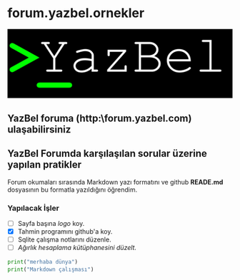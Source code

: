 # forum.yazbel.ornekler

![Image](YazBel_logo.png)

## YazBel foruma (http:\\forum.yazbel.com) ulaşabilirsiniz

## YazBel Forumda karşılaşılan sorular üzerine yapılan pratikler

Forum okumaları sırasında Markdown yazı formatını ve github **READE.md** dosyasının bu formatla yazıldığını öğrendim.

### Yapılacak İşler

- [ ] Sayfa başına *logo* koy.
- [X] Tahmin programını github'a koy.
- [ ] Sqlite çalışma notlarını düzenle.
- [ ] _Ağırlık hesaplama kütüphanesini düzelt._

```python
print("merhaba dünya")
print("Markdown çalışması")
```
